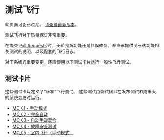 # 测试飞行

<script setup>
import { useData } from 'vitepress'
const { site } = useData();
</script>

<div v-if="site.title !== 'PX4 Guide (main)'">
  <div class="custom-block danger">
    <p class="custom-block-title">此页面可能已过期。 <a href="https://docs.px4.io/main/en/test_and_ci/test_flights.html">请查看最新版本</a>。</p>
  </div>
</div>

测试飞行对于质量保证非常重要。

在提交 [Pull Requests](../contribute/code.md#pull-requests) 时，无论是新功能还是错误修复，都应该提供关于该功能相关测试的说明，以及配套的飞行日志。

对于系统的重要变更，还应使用以下测试卡片运行一般性飞行测试。

## 测试卡片

这些测试卡片定义了"标准"飞行测试。
这些测试由测试团队在发布测试和更重大的系统变更时运行。

- [MC_01 - 手动模式](../test_cards/mc_01_manual_modes.md)
- [MC_02 - 完全自动](../test_cards/mc_02_full_autonomous.md)
- [MC_03 - 自动手动混合](../test_cards/mc_03_auto_manual_mix.md)
- [MC_04 - 故障安全测试](../test_cards/mc_04_failsafe_testing.md)
- [MC_05 - 室内飞行（手动模式）](../test_cards/mc_05_indoor_flight_manual_modes.md)